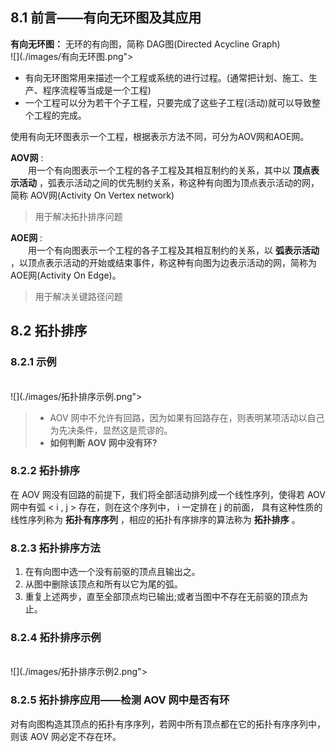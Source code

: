 ## 8.1 前言——有向无环图及其应用
**有向无环图：** 无环的有向图，简称 DAG图(Directed Acycline Graph)
<br/>
![](./images/有向无环图.png"></div>
<br/>

- 有向无环图常用来描述一个工程或系统的进行过程。(通常把计划、施工、生产、程序流程等当成是一个工程)
- 一个工程可以分为若干个子工程，只要完成了这些子工程(活动)就可以导致整个工程的完成。

使用有向无环图表示一个工程，根据表示方法不同，可分为AOV网和AOE网。  

 **AOV网** :  
　　用一个有向图表示一个工程的各子工程及其相互制约的关系，其中以 **顶点表示活动** ，弧表示活动之间的优先制约关系，称这种有向图为顶点表示活动的网，简称 AOV网(Activity On Vertex network)  
>用于解决拓扑排序问题

**AOE网** :  
　　用一个有向图表示一个工程的各子工程及其相互制约的关系，以 **弧表示活动** ，以顶点表示活动的开始或结束事件，称这种有向图为边表示活动的网，简称为AOE网(Activity On Edge)。  
>用于解决关键路径问题

## 8.2 拓扑排序
### 8.2.1 示例
<br/>
![](./images/拓扑排序示例.png"></div>
<br/>

>- AOV 网中不允许有回路，因为如果有回路存在，则表明某项活动以自己为先决条件，显然这是荒谬的。  
>- **如何判断 AOV 网中没有环?**

### 8.2.2 拓扑排序
在 AOV 网没有回路的前提下，我们将全部活动排列成一个线性序列，使得若 AOV 网中有弧 < i , j > 存在，则在这个序列中， i 一定排在 j 的前面，
具有这种性质的线性序列称为 **拓扑有序序列** ，相应的拓扑有序排序的算法称为 **拓扑排序** 。  

### 8.2.3 拓扑排序方法
1. 在有向图中选一个没有前驱的顶点且输出之。
2. 从图中删除该顶点和所有以它为尾的弧。
3. 重复上述两步，直至全部顶点均已输出;或者当图中不存在无前驱的顶点为止。

### 8.2.4 拓扑排序示例
<br/>
![](./images/拓扑排序示例2.png"></div>
<br/>

### 8.2.5 拓扑排序应用——检测 AOV 网中是否有环
对有向图构造其顶点的拓扑有序序列，若网中所有顶点都在它的拓扑有序序列中，则该 AOV 网必定不存在环。
